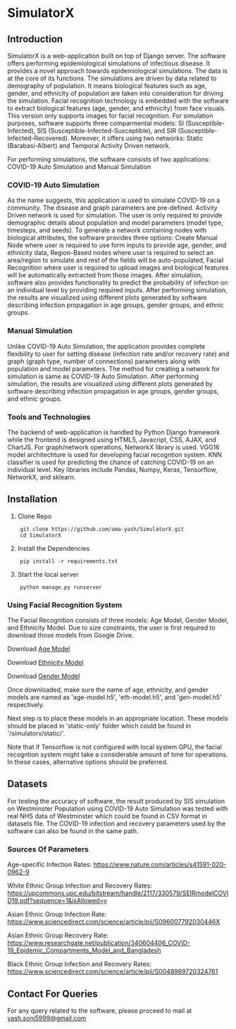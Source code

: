 # SimulatorX
## Introduction
SimulatorX is a web-application built on top of Django server. The software offers performing epidemiological simulations of infectious disease. It provides a novel approach towards epidemiological simulations. The data is at the core of its functions. The simulations are driven by data related to demography of population. It means biological features such as age, gender, and ethnicity of population are taken into consideration for driving the simulation. Facial recognition technology is embedded with the software to extract biological features (age, gender, and ethnicity) from face visuals. This version only supports images for facial recognition.
For simulation purposes, software supports three comparmental models: SI (Susceptible-Infected), SIS (Susceptible-Infected-Susceptible), and SIR (Susceptible-Infected-Recovered). Moreover, it offers using two networks: Static (Barabasi-Albert) and Temporal Activity Driven network.

For performing simulations, the software consists of two applications: COVID-19 Auto Simulation and Manual Simulation
### COVID-19 Auto Simulation
As the name suggests, this application is used to simulate COVID-19 on a community. The disease and graph parameters are pre-defined. Activity Driven network is used for simulation. The user is only required to provide demographic details about population and model parameters (model type, timesteps, and seeds). To generate a network containing nodes with biological attributes, the software provides three options: Create Manual Node where user is required to use form inputs to provide age, gender, and ethnicity data, Region-Based nodes where user is required to select an area/region to simulate and rest of the fields will be auto-populated, Facial Recognition where user is required to upload images and biological features will be automatically extracted from those images. After simulation, software also provides functionality to predict the probability of infection on an individual level by providing required inputs. After performing simulation, the results are visualized using different plots generated by software describing infection propagation in age groups, gender groups, and ethnic groups.

### Manual Simulation
Unlike COVID-19 Auto Simulation, the application provides complete flexibility to user for setting disease (infection rate and/or recovery rate) and graph (graph type, number of connections) parameters along with population and model parameters. The method for creating a network for simulation is same as COVID-19 Auto Simulation. After performing simulation, the results are visualized using different plots generated by software describing infection propagation in age groups, gender groups, and ethnic groups.

### Tools and Technologies
The backend of web-application is handled by Python Django framework while the frontend is designed using HTML5, Javacript, CSS, AJAX, and ChartJS. For graph/network operations, NetworkX library is used. VGG16 model architechture is used for developing facial recogntion system. KNN classifier is used for predicting the chance of catching COVID-19 on an individual level. Key libraries include Pandas, Numpy, Keras, Tensorflow, NetworkX, and sklearn.

## Installation

1. Clone Repo
```
    git clone https://github.com/ama-yash/SimulatorX.git
    cd SimulatorX
```

2. Install the Dependencies

```
    pip install -r requirements.txt
```

3. Start the local server

```
    python manage.py runserver
```
### Using Facial Recognition System
The Facial Recognition consists of three models: Age Model, Gender Model, and Ethnicity Model. Due to size constraints, the user is first required to download those models from Google Drive.

Download [Age Model](https://drive.google.com/file/d/1-NnO9GiRVAvugq4Oc5XE2Ezoj596oB56/view?usp=sharing)

Download [Ethnicity Model](https://drive.google.com/file/d/1-Dz-kjs2ny5pRshXzfrA-7tWvPNm3mN6/view?usp=sharing)

Download [Gender Model](https://drive.google.com/file/d/1-VfamgvLQf1ClHfhia5oMMvK19ICTDSD/view?usp=sharing)

Once downloaded, make sure the name of age, ethnicity, and gender models are named as 'age-model.h5', 'eth-model.h5', and 'gen-model.h5' respectively.

Next step is to place these models in an appropriate location. These models should be placed in 'static-only' folder which could be found in '/simulatorx/static/'.

Note that if Tensorflow is not configured with local system GPU, the facial recogntion system might take a considerable amount of time for operations. In these cases, alternative options should be preferred.
## Datasets
For testing the accuracy of software, the result produced by SIS simulation on Westminster Population using COVID-19 Auto Simulation was tested with real NHS data of Westminster which could be found in CSV format in datasets file. The COVID-19 infection and recovery parameters used by the software can also be found in the same path. 
### Sources Of Parameters
Age-specific Infection Rates: https://www.nature.com/articles/s41591-020-0962-9

White Ethnic Group Infection and Recovery Rates: https://upcommons.upc.edu/bitstream/handle/2117/330579/SEIRmodelCOVID19.pdf?sequence=1&isAllowed=y

Asian Ethnic Group Infection Rate: https://www.sciencedirect.com/science/article/pii/S096007792030446X

Asian Ethnic Group Recovery Rate: https://www.researchgate.net/publication/340604406_COVID-19_Epidemic_Compartments_Model_and_Bangladesh

Black Ethnic Group Infection and Recovery Rates: https://www.sciencedirect.com/science/article/pii/S0048969720324761

## Contact For Queries
For any query related to the software, please proceed to mail at yash.soni5999@gmail.com
